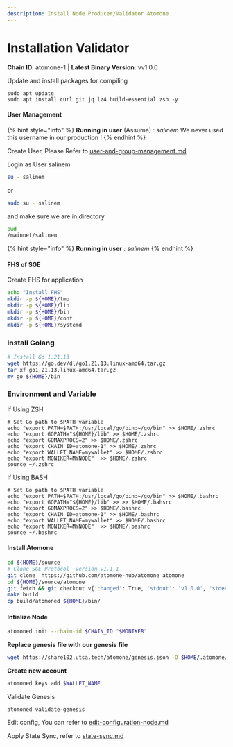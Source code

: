 ```yaml
---
description: Install Node Producer/Validator Atomone
---
```


# Installation Validator

**Chain ID**: atomone-1 | **Latest Binary Version**: vv1.0.0

Update and install packages for compiling

```
sudo apt update
sudo apt install curl git jq lz4 build-essential zsh -y
```

#### User Management

{% hint style="info" %}
**Running in user** (Assume) : _salinem_ We never used this username in our production !
{% endhint %}

Create User, Please Refer to [user-and-group-management.md](../../../security/user-and-group-management.md "mention")

Login as User salinem

```bash
su - salinem
```

or

```bash
sudo su - salinem
```

and make sure we are in directory

```bash
pwd
/mainnet/salinem
```

{% hint style="info" %}
**Running in user** : _salinem_
{% endhint %}

#### FHS of SGE

Create FHS for application

```bash
echo "Install FHS"
mkdir -p ${HOME}/tmp
mkdir -p ${HOME}/lib
mkdir -p ${HOME}/bin
mkdir -p ${HOME}/conf
mkdir -p ${HOME}/systemd
```

### Install Golang

```bash
# Install Go 1.21.13
wget https://go.dev/dl/go1.21.13.linux-amd64.tar.gz
tar xf go1.21.13.linux-amd64.tar.gz
mv go ${HOME}/bin
```


### Environment and Variable
If Using ZSH
```
# Set Go path to $PATH variable
echo "export PATH=$PATH:/usr/local/go/bin:~/go/bin" >> $HOME/.zshrc
echo "export GOPATH="${HOME}/lib" >> $HOME/.zshrc
echo "export GOMAXPROCS=2" >> $HOME/.zshrc
echo "export CHAIN_ID=atomone-1" >> $HOME/.zshrc
echo "export WALLET_NAME=mywallet" >> $HOME/.zshrc
echo "export MONIKER=MYNODE"  >> $HOME/.zshrc
source ~/.zshrc
```


If Using BASH
```
# Set Go path to $PATH variable
echo "export PATH=$PATH:/usr/local/go/bin:~/go/bin" >> $HOME/.bashrc
echo "export GOPATH="${HOME}/lib" >> >> $HOME/.bahsrc
echo "export GOMAXPROCS=2" >> $HOME/.bashrc
echo "export CHAIN_ID=atomone-1" >> $HOME/.bashrc
echo "export WALLET_NAME=mywallet" >> $HOME/.bashrc
echo "export MONIKER=MYNODE"  >> $HOME/.bashrc
source ~/.bashrc
```


#### Install Atomone


```bash
cd ${HOME}/source
# Clone SGE Protocol  version v1.1.1
git clone  https://github.com/atomone-hub/atomone atomone
cd ${HOME}/source/atomone
git fetch && git checkout v{'changed': True, 'stdout': 'v1.0.0', 'stderr': '', 'rc': 0, 'cmd': '/app/mainnet/atomone/bin/atomoned version', 'start': '2025-01-26 07:05:06.646748', 'end': '2025-01-26 07:05:06.719807', 'delta': '0:00:00.073059', 'msg': '', 'stdout_lines': ['v1.0.0'], 'stderr_lines': [], 'failed': False}
make build
cp build/atomoned ${HOME}/bin/
```

#### Intialize Node

```bash
atomoned init --chain-id $CHAIN_ID "$MONIKER"
```

**Replace genesis file with our genesis file**

```bash
wget https://share102.utsa.tech/atomone/genesis.json -O $HOME/.atomone/config/genesis.json
```

<!-- **Download data Atomone / oracle scripts files, and store in $HOME/.atomone/files**

```bash
wget -qO- $BIN_FILES_URL | tar xvz -C $HOME/.atomone/
``` -->

**Create new account**

```bash
atomoned keys add $WALLET_NAME
```

Validate Genesis

```
atomoned validate-genesis
```

Edit config, You can refer to [edit-configuration-node.md](edit-configuration-node.md "mention")

Apply State Sync, refer to [state-sync.md](../infrastructures/statesync.md "mention")
